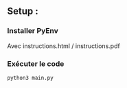 

## Setup : 


### Installer PyEnv 
Avec instructions.html / instructions.pdf

### Exécuter le code
```bash
python3 main.py
```